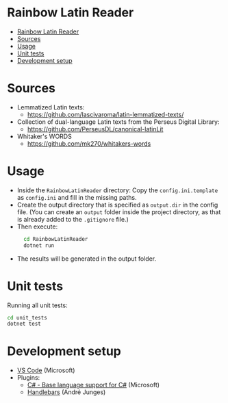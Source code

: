 Rainbow Latin Reader
====================

- [Rainbow Latin Reader](#rainbow-latin-reader)
- [Sources](#sources)
- [Usage](#usage)
- [Unit tests](#unit-tests)
- [Development setup](#development-setup)

# Sources

- Lemmatized Latin texts:
  - https://github.com/lascivaroma/latin-lemmatized-texts/
- Collection of dual-language Latin texts from the Perseus Digital Library:
  - https://github.com/PerseusDL/canonical-latinLit
- Whitaker's WORDS
  - https://github.com/mk270/whitakers-words

# Usage

- Inside the `RainbowLatinReader` directory: Copy the `config.ini.template` as `config.ini` and fill in the missing paths.
- Create the output directory that is specified as `output.dir` in the config file. (You can create an `output` folder inside the project directory, as that is already added to the `.gitignore` file.)
- Then execute:
    ```bash
      cd RainbowLatinReader
      dotnet run
    ```
- The results will be generated in the output folder.

# Unit tests

Running all unit tests:
```bash
cd unit_tests
dotnet test
```

# Development setup

- [VS Code](https://code.visualstudio.com) (Microsoft)
- Plugins:
  - [C# - Base language support for C#](https://marketplace.visualstudio.com/items?itemName=ms-dotnettools.csharp) (Microsoft)
  - [Handlebars](https://marketplace.visualstudio.com/items?itemName=andrejunges.Handlebars) (André Junges)

